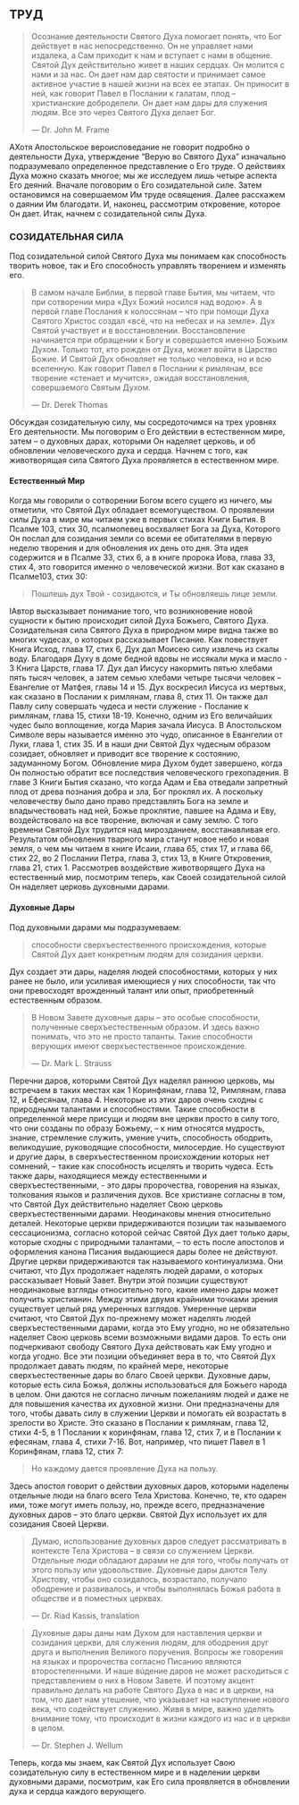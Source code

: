 ## ТРУД

> Осознание деятельности Святого Духа помогает понять, что Бог действует в нас непосредственно. Он не управляет нами
издалека, а Сам приходит к нам и вступает с нами в общение. Святой Дух действительно живет в наших сердцах. Он молится с нами и за нас. Он дает нам дар святости и принимает самое активное участие в нашей жизни на всех ее этапах. Он приносит в ней, как говорит Павел в Послании к галатам, плод – христианские доброделели. Он дает нам дары для служения людям. Все это через Святого Духа делает Бог.
> 
> —	Dr. John M. Frame

AХотя Апостольское вероисповедание не говорит подробно о деятельности Духа, утверждение “Верую во Святого Духа” изначально подразумевало определенное представление о Его труде.
О действиях Духа можно сказать многое; мы же исследуем лишь четыре аспекта Его деяний. Вначале поговорим о Его созидательной силе. Затем остановимся на совершаемом Им труде освящения. Далее расскажем о даянии Им благодати. И, наконец, рассмотрим откровение, которое Он дает. Итак, начнем с созидательной силы Духа.


### СОЗИДАТЕЛЬНАЯ СИЛА

Под созидательной силой Святого Духа мы понимаем как способность творить новое, так и Его способность управлять творением и изменять его.

> В самом начале Библии, в первой главе Бытия, мы читаем, что при сотворении мира «Дух Божий носился над водою». А в первой главе Послания к колоссянам – что при помощи Духа Святого Христос создал «всё, что на небесах и на земле». Дух Святой участвует и в восстановлении. Восстановление начинается при обращении к Богу и совершается именно Божьим Духом. Только тот, кто рожден от Духа, может войти в Царство Божие. И Святой Дух обновляет не только человека, но и всю вселенную. Как говорит Павел в Послании к римлянам, все творение «стенает и мучится», ожидая восстановления, совершаемого Святым Духом.
> 
> —	Dr. Derek Thomas

Обсуждая созидательную силу, мы сосредоточимся на трех уровнях Его деятельности. Мы поговорим о Его действии в естественном мире, затем – о духовных дарах, которыми Он наделяет церковь, и об обновлении человеческого духа и сердца. Начнем с того, как животворящая сила Святого Духа проявляется в естественном мире.

#### Естественный Мир

Когда мы говорили о сотворении Богом всего сущего из ничего, мы отметили, что Святой Дух обладает всемогуществом. О проявлении силы Духа в мире мы читаем уже в первых стихах Книги Бытия. В Псалме 103, стих 30, псалмопевец восхваляет Бога за Духа, Которого Он послал для созидания земли со всеми ее обитателями в первую неделю творения и для обновления их день ото дня. Эта идея содержится и в Псалме 33, стих 6, а в книге пророка Иова, глава 33, стих 4, это говорится именно о человеческой жизни.
Вот как сказано в Псалме103, стих 30:

> Пошлешь дух Твой - созидаются, и Ты обновляешь лице земли.

IАвтор высказывает понимание того, что возникновение новой сущности к бытию происходит силой Духа Божьего, Святого Духа.
Созидательная сила Святого Духа в природном мире видна также во многих чудесах, о которых рассказывает Писание. Как повествует Книга Исход, глава 17, стих 6, Дух дал Моисею силу извлечь из скалы воду. Благодаря Духу в доме бедной вдовы не иссякали мука и масло - 3 Книга Царств, глава 17.
Дух дал Иисусу накормить пятью хлебами пять тысяч человек, а затем семью хлебами четыре тысячи человек – Евангелие от Матфея, главы 14 и 15. 
Дух воскресил Иисуса из мертвых, как сказано в Послании к римлянам, глава 8, стих 11. Он также дал Павлу силу совершать чудеса и нести служение - Послание к римлянам, глава 15, стихи 18-19.
Конечно, одним из Его величайших чудес было воплощение, когда Мария зачала Иисуса. В Апостольском Символе веры называется именно это чудо, описанное в Евангелии от Луки, глава 1, стих 35.
И в наши дни Святой Дух чудесным образом созидает, обновляет и приводит все творение к состоянию, задуманному Богом.
Обновление мира Духом будет завершено, когда Он полностью обратит все последствия человеческого грехопадения. В главе 3 Книги Бытия сказано, что когда Адам и Ева отведали запретный плод от древа познания добра и зла, Бог проклял их. А поскольку человечеству было дано право представлять Бога на земле и владычествовать над ней, Божье проклятие, павшее на Адама и Еву, воздействовало на все творение, включая и саму землю.
С того времени Святой Дух трудится над мирозданием, восстанавливая его. Результатом обновления тварного мира станут новое небо и новая земля, о чем мы читаем в книге Исаии, глава 65, стих 17, и глава 66, стих 22, во 2 Послании Петра, глава 3, стих 13, в Книге Откровения, глава 21, стих 1.
Рассмотрев воздействие животворящего Духа на естественный мир, посмотрим теперь, как Своей созидательной силой Он наделяет церковь духовными дарами.


#### Духовные Дары
	
Под духовными дарами мы подразумеваем:

>  способности сверхъестественного происхождения, которые Святой Дух дает конкретным людям для созидания церкви.
 
Дух создает эти дары, наделяя людей способностями, которых у них ранее не было, или усиливая имеющиеся у них способности, так что они превосходят врожденный талант или опыт, приобретенный естественным образом.

> В Новом Завете духовные дары – это особые способности, полученные сверхъестественным образом. И здесь важно понимать, что это не просто таланты. Такие способности верующих имеют сверхъестественное происхождение.
> 
> —	Dr. Mark L. Strauss

Перечни даров, которыми Святой Дух наделял раннюю церковь, мы встречаем в таких местах как 1 Коринфянам, глава 12, Римлянам, глава 12, и Ефесянам, глава 4. Некоторые из этих даров очень сходны с природными талантами и способностями. Такие способности в определенной мере присущи и людям вне церкви просто в силу того, что они созданы по образу Божьему, – к ним относятся мудрость, знание, стремление служить, умение учить, способность ободрить, великодушие, руководящие способности, милосердие. Но существуют и другие дары, в сверхъестественном происхождении которых нет сомнений, – такие как способность исцелять и творить чудеса. Есть также дары, находящиеся между естественными и сверхъестественными, - это дары пророчества, говорения на языках, толкования языков и различения духов.
Все христиане согласны в том, что Святой Дух действительно наделяет Свою церковь сверхъестественными дарами. Неодинаковы мнения относительно деталей. Некоторые церкви придерживаются позиции так называемого сессационизма, согласно которой сейчас Святой Дух дает только дары, которые сходны с природными талантами, – то есть после апостолов и оформления канона Писания выдающиеся дары более не действуют.
Другие церкви придерживаются так называемого континуализма. Они считают, что Дух продолжает наделять людей дарами, о которых рассказывает Новый Завет. Внутри этой позиции существуют неодинаковые взгляды относительно того, какие именно дары может получить христианин.
Между этими двумя крайними точками зрения существует целый ряд умеренных взглядов. Умеренные церкви считают, что Святой Дух по-прежнему может наделять людей сверхъестественными дарами, когда это Ему угодно, но не обязательно наделяет Свою церковь всеми возможными видами даров. То есть они подчеркивают свободу Святого Духа действовать как Ему угодно и когда угодно.
Все эти позиции объединяет вера в то, что Святой Дух продолжает давать людям, по крайней мере, некоторые сверхъестественные дары во благо Своей церкви.
Духовные дары, которые есть сила Божья, должны использоваться для Божьего народа в целом. Они даются не согласно личным пожеланиям людей и даже не для повышения качества их духовной жизни. Они предназначены для того, чтобы давать силу в служении Церкви и помогать ей возрастать в зрелости во Христе. Это сказано в Послании к римлянам, глава 12, стихи 4-5, в 1 Послании к коринфянам, глава 12, стих 7, и в Послании к ефесянам, глава 4, стихи 7-16. Вот, например, что пишет Павел в 1 Коринфянам, глава 12, стих 7:

> Но каждому дается проявление Духа на пользу.

Здесь апостол говорит о действии духовных даров, которыми наделены отдельные люди на благо всего Тела Христова. Конечно, те, кто одарен ими, тоже могут иметь пользу, но, прежде всего, предназначение духовных даров – это благо церкви. Святой Дух использует их для созидания Своей Церкви.

> Думаю, использование духовных даров следует рассматривать в контексте Тела Христова – в связи со служением Церкви. Отдельные люди обладают дарами не для того, чтобы получать от этого пользу или удовольствие. Духовные дары даются Телу Христову, чтобы оно созидалось, возрастало, получало ободрение и развивалось, и чтобы выполнялась Божья работа в обществе и в поместных церквах.
> 
> —	Dr. Riad Kassis, translation


> Духовные дары даны нам Духом для наставления церкви и созидания церкви, для служения людям, для ободрения друг друга и выполнения Великого поручения. Вопросы же говорения на языках и пророчества согласно Писанию являются второстепенными. И наше вúдение даров не может расходиться с представлением о них в Новом Завете. И поэтому акцент правильно делать на работе Святого Духа в нас и в церкви, на том, что дает нам утешение, что указывает на наступление нового века, что содействует служению. Живя в мире, важно уделять внимание тому, что происходит в жизни каждого из нас и в церкви в целом.
> 
> —	Dr. Stephen J. Wellum

Теперь, когда мы знаем, как Святой Дух использует Свою созидательную силу в естественном мире и в наделении церкви духовными дарами, посмотрим, как Его сила проявляется в обновлении духа и сердца каждого верующего.
